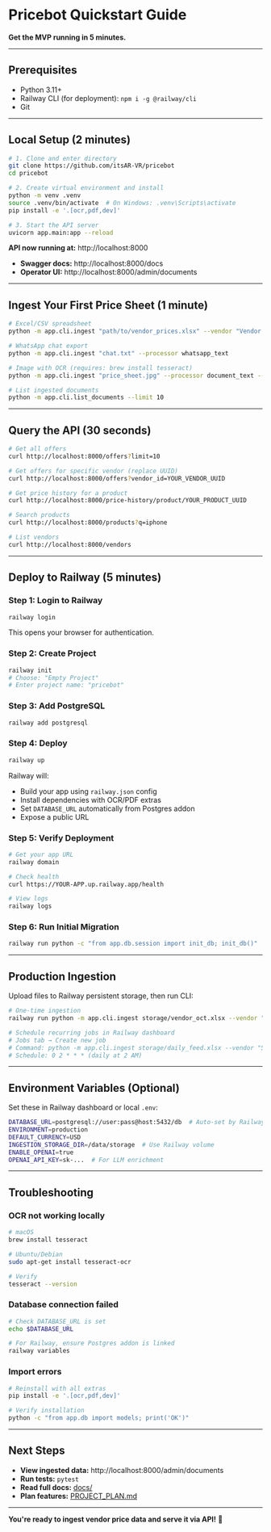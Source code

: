 # Pricebot Quickstart Guide

**Get the MVP running in 5 minutes.**

---

## Prerequisites

- Python 3.11+
- Railway CLI (for deployment): `npm i -g @railway/cli`
- Git

---

## Local Setup (2 minutes)

```bash
# 1. Clone and enter directory
git clone https://github.com/itsAR-VR/pricebot
cd pricebot

# 2. Create virtual environment and install
python -m venv .venv
source .venv/bin/activate  # On Windows: .venv\Scripts\activate
pip install -e '.[ocr,pdf,dev]'

# 3. Start the API server
uvicorn app.main:app --reload
```

**API now running at:** http://localhost:8000

- **Swagger docs:** http://localhost:8000/docs
- **Operator UI:** http://localhost:8000/admin/documents

---

## Ingest Your First Price Sheet (1 minute)

```bash
# Excel/CSV spreadsheet
python -m app.cli.ingest "path/to/vendor_prices.xlsx" --vendor "Vendor Name"

# WhatsApp chat export
python -m app.cli.ingest "chat.txt" --processor whatsapp_text

# Image with OCR (requires: brew install tesseract)
python -m app.cli.ingest "price_sheet.jpg" --processor document_text --vendor "Warehouse"

# List ingested documents
python -m app.cli.list_documents --limit 10
```

---

## Query the API (30 seconds)

```bash
# Get all offers
curl http://localhost:8000/offers?limit=10

# Get offers for specific vendor (replace UUID)
curl http://localhost:8000/offers?vendor_id=YOUR_VENDOR_UUID

# Get price history for a product
curl http://localhost:8000/price-history/product/YOUR_PRODUCT_UUID

# Search products
curl http://localhost:8000/products?q=iphone

# List vendors
curl http://localhost:8000/vendors
```

---

## Deploy to Railway (5 minutes)

### Step 1: Login to Railway
```bash
railway login
```
This opens your browser for authentication.

### Step 2: Create Project
```bash
railway init
# Choose: "Empty Project"
# Enter project name: "pricebot"
```

### Step 3: Add PostgreSQL
```bash
railway add postgresql
```

### Step 4: Deploy
```bash
railway up
```

Railway will:
- Build your app using `railway.json` config
- Install dependencies with OCR/PDF extras
- Set `DATABASE_URL` automatically from Postgres addon
- Expose a public URL

### Step 5: Verify Deployment
```bash
# Get your app URL
railway domain

# Check health
curl https://YOUR-APP.up.railway.app/health

# View logs
railway logs
```

### Step 6: Run Initial Migration
```bash
railway run python -c "from app.db.session import init_db; init_db()"
```

---

## Production Ingestion

Upload files to Railway persistent storage, then run CLI:

```bash
# One-time ingestion
railway run python -m app.cli.ingest storage/vendor_oct.xlsx --vendor "Vendor"

# Schedule recurring jobs in Railway dashboard
# Jobs tab → Create new job
# Command: python -m app.cli.ingest storage/daily_feed.xlsx --vendor "Supplier"
# Schedule: 0 2 * * * (daily at 2 AM)
```

---

## Environment Variables (Optional)

Set these in Railway dashboard or local `.env`:

```bash
DATABASE_URL=postgresql://user:pass@host:5432/db  # Auto-set by Railway
ENVIRONMENT=production
DEFAULT_CURRENCY=USD
INGESTION_STORAGE_DIR=/data/storage  # Use Railway volume
ENABLE_OPENAI=true
OPENAI_API_KEY=sk-...  # For LLM enrichment
```

---

## Troubleshooting

### OCR not working locally
```bash
# macOS
brew install tesseract

# Ubuntu/Debian
sudo apt-get install tesseract-ocr

# Verify
tesseract --version
```

### Database connection failed
```bash
# Check DATABASE_URL is set
echo $DATABASE_URL

# For Railway, ensure Postgres addon is linked
railway variables
```

### Import errors
```bash
# Reinstall with all extras
pip install -e '.[ocr,pdf,dev]'

# Verify installation
python -c "from app.db import models; print('OK')"
```

---

## Next Steps

- **View ingested data:** http://localhost:8000/admin/documents
- **Run tests:** `pytest`
- **Read full docs:** [docs/](.)
- **Plan features:** [PROJECT_PLAN.md](PROJECT_PLAN.md)

---

**You're ready to ingest vendor price data and serve it via API!** 🚀
